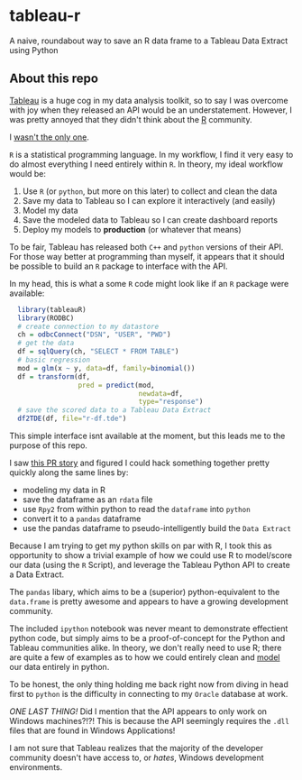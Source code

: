 tableau-r
=========

A naive, roundabout way to save an R data frame to a Tableau Data Extract using Python

## About this repo
[Tableau](http://www.tableausoftware.com/) is a huge cog in my data analysis toolkit, so to say I was 
overcome with joy when they released an API would be an understatement.  However, I was pretty annoyed that 
they didn't think about the [R](http://cran.r-project.org/) community. 

I [wasn't the only one](http://community.tableausoftware.com/ideas/1270).

`R` is a statistical programming language.  In my workflow, I find it very easy to do 
almost everything I need entirely within `R`.  In theory, my ideal workflow would be:

1. Use `R` (or `python`, but more on this later) to collect and clean the data
2. Save my data to Tableau so I can explore it interactively (and easily)
3. Model my data
4. Save the modeled data to Tableau so I can create dashboard reports
5. Deploy my  models to __production__ (or whatever that means)

To be fair, Tableau has released both `C++` and `python` versions of their API.  For those way better
at programming than myself, it appears that it should be possible to build an 
`R` package to interface with the API.

In my head, this is what a some `R` code might look like if an `R` package were available:

```R
  library(tableauR)
  library(RODBC)
  # create connection to my datastore
  ch = odbcConnect("DSN", "USER", "PWD")
  # get the data
  df = sqlQuery(ch, "SELECT * FROM TABLE")
  # basic regression
  mod = glm(x ~ y, data=df, family=binomial())
  df = transform(df, 
                 pred = predict(mod, 
                                newdata=df, 
                                type="response")
  # save the scored data to a Tableau Data Extract
  df2TDE(df, file="r-df.tde")
```

This simple interface isnt available at the moment, but this leads me to the purpose of this repo.

I saw [this PR story](http://www.prweb.com/releases/2013/7/prweb10902821.htm) and figured I could hack something
together pretty quickly along the same lines by:

- modeling my data in R
- save the dataframe as an `rdata` file
- use `Rpy2` from within python to read the `dataframe` into `python`
- convert it to a `pandas` dataframe
- use the pandas dataframe to pseudo-intelligently build the `Data Extract`

Because I am trying to get my python skills on par with R, I took this as opportunity to show a trivial example
of how we could use R to model/score our data (using the `R` Script), and leverage the Tableau Python API 
to create a Data Extract.

The `pandas` libary, which aims to be a (superior) python-equivalent to the `data.frame` is pretty awesome
and appears to have a growing development community.  

The included `ipython` notebook was never meant to demonstrate effectient python code, but simply aims
to be a proof-of-concept for the Python and Tableau communities alike.  In theory, we don't really need to use
R; there are quite a few of examples as to how we could entirely clean and 
[model](http://scikit-learn.org/stable/) our data entirely in python.  

To be honest, the only
thing holding me back right now from diving in head first to `python` is the difficulty in connecting to my
`Oracle` database at work.

*ONE LAST THING!* Did I mention that the API appears to only work on Windows machines?!?! 
This is because the API seemingly requires the `.dll` files that are found in Windows Applications!  

I am not sure that Tableau realizes that the majority of the developer community doesn't have access to, or 
*hates*, Windows development environments.

